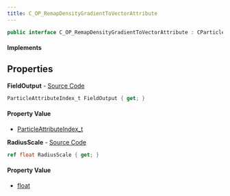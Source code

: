```yaml
---
title: C_OP_RemapDensityGradientToVectorAttribute
---
```


```csharp
public interface C_OP_RemapDensityGradientToVectorAttribute : CParticleFunctionOperator, CParticleFunction, ISchemaClass<CParticleFunction>, ISchemaClass<CParticleFunctionOperator>, ISchemaClass<C_OP_RemapDensityGradientToVectorAttribute>, ISchemaField, ISchemaClass, INativeHandle
```

#### Implements

## Properties

**FieldOutput** - [Source Code](https://github.com/swiftly-solution/swiftlys2/blob/master/managed/src/SwiftlyS2.Generated/Schemas/Interfaces/C_OP_RemapDensityGradientToVectorAttribute.cs#L18)

```csharp
ParticleAttributeIndex_t FieldOutput { get; }
```

#### Property Value

- [ParticleAttributeIndex_t](/docs/api/shared/schemadefinitions/particleattributeindex_t)

**RadiusScale** - [Source Code](https://github.com/swiftly-solution/swiftlys2/blob/master/managed/src/SwiftlyS2.Generated/Schemas/Interfaces/C_OP_RemapDensityGradientToVectorAttribute.cs#L16)

```csharp
ref float RadiusScale { get; }
```

#### Property Value

- [float](https://learn.microsoft.com/dotnet/api/system.single)

